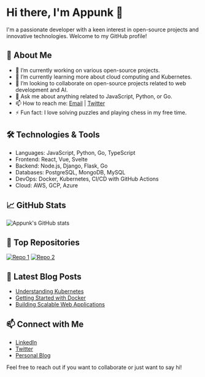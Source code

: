 # Hi there, I'm Appunk 👋

I'm a passionate developer with a keen interest in open-source projects and innovative technologies. Welcome to my GitHub profile!

## 🚀 About Me
- 🔭 I’m currently working on various open-source projects.
- 🌱 I’m currently learning more about cloud computing and Kubernetes.
- 👯 I’m looking to collaborate on open-source projects related to web development and AI.
- 💬 Ask me about anything related to JavaScript, Python, or Go.
- 📫 How to reach me: [Email](mailto:appunkofficial@example.com) | [Twitter](https://twitter.com/appunkofficial)
- ⚡ Fun fact: I love solving puzzles and playing chess in my free time.

## 🛠️ Technologies & Tools
- Languages: JavaScript, Python, Go, TypeScript
- Frontend: React, Vue, Svelte
- Backend: Node.js, Django, Flask, Go
- Databases: PostgreSQL, MongoDB, MySQL
- DevOps: Docker, Kubernetes, CI/CD with GitHub Actions
- Cloud: AWS, GCP, Azure

## 📈 GitHub Stats
![Appunk's GitHub stats](https://github-readme-stats.vercel.app/api?username=appunkofficial&show_icons=true&theme=radical)

## 🌟 Top Repositories
[![Repo 1](https://github-readme-stats.vercel.app/api/pin/?username=appunkofficial&repo=repo1&theme=radical)](https://github.com/appunkofficial/repo1)
[![Repo 2](https://github-readme-stats.vercel.app/api/pin/?username=appunkofficial&repo=repo2&theme=radical)](https://github.com/appunkofficial/repo2)

## 📝 Latest Blog Posts
<!-- BLOG-POST-LIST:START -->
- [Understanding Kubernetes](https://blog.appunkofficial.com/understanding-kubernetes)
- [Getting Started with Docker](https://blog.appunkofficial.com/getting-started-with-docker)
- [Building Scalable Web Applications](https://blog.appunkofficial.com/building-scalable-web-applications)
<!-- BLOG-POST-LIST:END -->

## 📫 Connect with Me
- [LinkedIn](https://linkedin.com/in/appunkofficial)
- [Twitter](https://twitter.com/appunkofficial)
- [Personal Blog](https://blog.appunkofficial.com)

Feel free to reach out if you want to collaborate or just want to say hi!
